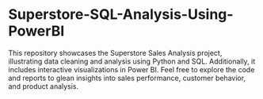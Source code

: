 # Superstore-SQL-Analysis-Using-PowerBI

This repository showcases the Superstore Sales Analysis project, illustrating data cleaning and analysis using Python and SQL. Additionally, it includes interactive visualizations in Power BI. Feel free to explore the code and reports to glean insights into sales performance, customer behavior, and product analysis.





